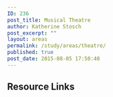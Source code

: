 ```yaml
---
ID: 236
post_title: Musical Theatre
author: Katherine Stosch
post_excerpt: ""
layout: areas
permalink: /study/areas/theatre/
published: true
post_date: 2015-08-05 17:50:40
---
```


<!-- Types Custom Fields: -->

<!-- resource-links -->
<h2>Resource Links</h2>
<!-- End resource-links -->

<!-- End Types Custom Fields -->